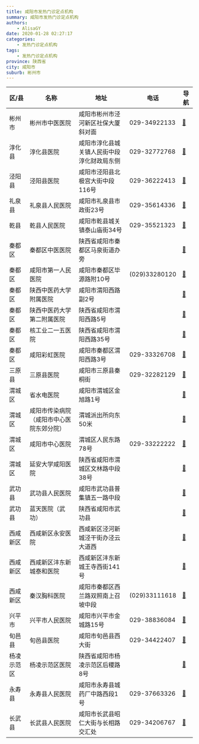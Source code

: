 ```yaml
---
title: 咸阳市发热门诊定点机构
summary: 咸阳市发热门诊定点机构
authors: 
    - AlisaGY
date: 2020-01-28 02:27:17
categories: 
    - 发热门诊定点机构
tags: 
    - 发热门诊定点机构
province: 陕西省
city: 咸阳市
suburb: 彬州市
---
```


|  区/县  |  名称  |  地址  |  电话  |  导航  |
|------|-------|------|------|------|
|  彬州市  |  彬州市中医医院  |  咸阳市彬州市泾河新区社保大厦斜对面  |  029-34922133  |  [🧭](https://ditu.amap.com/search?query=彬州市中医医院)  
|  淳化县  |  淳化县医院  |  咸阳市淳化县城关镇人民街中段淳化财政局东侧  |  029-32772768  |  [🧭](https://ditu.amap.com/search?query=淳化县医院)  
|  泾阳县  |  泾阳县医院  |  咸阳市泾阳县北极宫大街中段116号  |  029-36222413  |  [🧭](https://ditu.amap.com/search?query=泾阳县医院)  
|  礼泉县  |  礼泉县人民医院  |  咸阳市礼泉县市政街23号  |  029-35614336  |  [🧭](https://ditu.amap.com/search?query=礼泉县人民医院)  
|  乾县  |  乾县人民医院  |  咸阳市乾县城关镇泰山庙街34号  |  029-35521323  |  [🧭](https://ditu.amap.com/search?query=乾县人民医院)  
|  秦都区  |  秦都区中医医院  |  陕西省咸阳市秦都区马泉街道办旁  |    |  [🧭](https://ditu.amap.com/search?query=秦都区中医医院)  
|  秦都区  |  咸阳市第一人民医院  |  咸阳市秦都区毕源路附10号  |  (029)33280120  |  [🧭](https://ditu.amap.com/search?query=咸阳市第一人民医院)  
|  秦都区  |  陕西中医药大学附属医院  |  咸阳市渭阳西路副2号  |    |  [🧭](https://ditu.amap.com/search?query=陕西中医药大学附属医院)  
|  秦都区  |  陕西中医药大学第二附属医院  |  陕西省咸阳市渭阳西路5号  |    |  [🧭](https://ditu.amap.com/search?query=陕西中医药大学第二附属医院)  
|  秦都区  |  核工业二一五医院  |  陕西省咸阳市渭阳西路35号  |    |  [🧭](https://ditu.amap.com/search?query=核工业二一五医院)  
|  秦都区  |  咸阳彩虹医院  |  咸阳市秦都区渭阳西路3号  |  029-33326708  |  [🧭](https://ditu.amap.com/search?query=咸阳彩虹医院)  
|  三原县  |  三原县医院  |  咸阳市三原县秦桐街  |  029-32282129  |  [🧭](https://ditu.amap.com/search?query=三原县医院)  
|  渭城区  |  省水电医院  |  咸阳市渭城区金旭路1号  |    |  [🧭](https://ditu.amap.com/search?query=省水电医院)  
|  渭城区  |  咸阳市传染病院（咸阳市中心医院东郊分院）  |  渭城派出所向东50米  |    |  [🧭](https://ditu.amap.com/search?query=咸阳市传染病院（咸阳市中心医院东郊分院）)  
|  渭城区  |  咸阳市中心医院  |  渭城区人民东路78号  |  029-33222222  |  [🧭](https://ditu.amap.com/search?query=咸阳市中心医院)  
|  渭城区  |  延安大学咸阳医院  |  陕西省咸阳市渭城区文林路中段38号  |    |  [🧭](https://ditu.amap.com/search?query=延安大学咸阳医院)  
|  武功县  |  武功县人民医院  |  咸阳市武功县普集镇五一路中段  |    |  [🧭](https://ditu.amap.com/search?query=武功县人民医院)  
|  武功县  |  蓝天医院（武功）  |  陕西省咸阳市武功县  |    |  [🧭](https://ditu.amap.com/search?query=蓝天医院（武功）)  
|  西咸新区  |  西咸新区永安医院  |  西咸新区泾河新城泾干街办泾云大道西  |    |  [🧭](https://ditu.amap.com/search?query=西咸新区永安医院)  
|  西咸新区  |  西咸新区沣东新城泰和医院  |  西咸新区沣东新城王寺西街141号  |    |  [🧭](https://ditu.amap.com/search?query=西咸新区沣东新城泰和医院)  
|  西咸新区  |  秦汉胸科医院  |  咸阳市秦都区西兰路双照南上召坡中段  |  (029)33111618  |  [🧭](https://ditu.amap.com/search?query=秦汉胸科医院)  
|  兴平市  |  兴平市人民医院  |  咸阳市兴平市金城路15号  |  029-38836084  |  [🧭](https://ditu.amap.com/search?query=兴平市人民医院)  
|  旬邑县  |  旬邑县医院  |  咸阳市旬邑县西大街  |  029-34422407  |  [🧭](https://ditu.amap.com/search?query=旬邑县医院)  
|  杨凌示范区  |  杨凌示范区医院  |  陕西省咸阳市杨凌示范区后稷路8号  |    |  [🧭](https://ditu.amap.com/search?query=杨凌示范区医院)  
|  永寿县  |  永寿县人民医院  |  咸阳市永寿县城药厂中路西段1号  |  029-37663326  |  [🧭](https://ditu.amap.com/search?query=永寿县人民医院)  
|  长武县  |  长武县人民医院  |  咸阳市长武县昭仁大街与长相路交汇处  |  029-34206767  |  [🧭](https://ditu.amap.com/search?query=长武县人民医院)  

